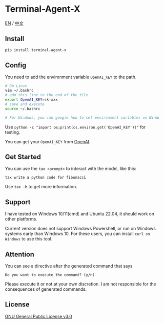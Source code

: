# Terminal-Agent-X

[EN](README.md) / [中文](https://github.com/LyuLumos/Terminal-Agent-X/blob/main/README_cn.md)

## Install

```bash
pip install terminal-agent-x
```

## Config

You need to add the environment variable `OpenAI_KEY` to the path.

```bash
# On Linux
vim ~/.bashrc
# add this line to the end of the file
export OpenAI_KEY=sk-xxx
# save and execute
source ~/.bashrc

# For Windows, you can google how to set environment variables on Windows.
```

Use `python -c "import os;print(os.environ.get('OpenAI_KEY'))"` for testing.

You can get your `OpenAI_KEY` from [OpenAI](https://platform.openai.com/account/api-keys).


## Get Started

You can use the `tax <prompt>` to interact with the model, like this:

```
tax write a python code for fibonacci
```

Use `tax -h` to get more information.

## Support

I have tested on Windows 10/11(cmd) and Ubuntu 22.04, it should work on other platforms.

Current version does not support Windows Powershell, or run on Windows systems early than Windows 10. For these users, you can install `curl on Windows` to use this tool.

## Attention

You can see a directive after the generated command that says
```
Do you want to execute the command? (y/n)
```
Please execute it or not at your own discretion. I am not responsible for the consequences of generated commands.

## License

[GNU General Public License v3.0](LICENSE)
